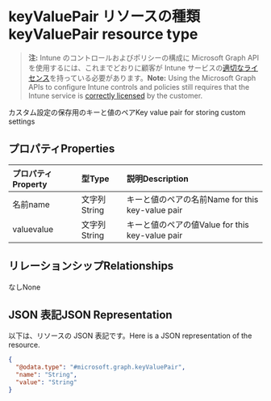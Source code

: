 # <a name="keyvaluepair-resource-type"></a><span data-ttu-id="cc4b5-101">keyValuePair リソースの種類</span><span class="sxs-lookup"><span data-stu-id="cc4b5-101">keyValuePair resource type</span></span>

> <span data-ttu-id="cc4b5-102">**注:** Intune のコントロールおよびポリシーの構成に Microsoft Graph API を使用するには、これまでどおりに顧客が Intune サービスの[適切なライセンス](https://go.microsoft.com/fwlink/?linkid=839381)を持っている必要があります。</span><span class="sxs-lookup"><span data-stu-id="cc4b5-102">**Note:** Using the Microsoft Graph APIs to configure Intune controls and policies still requires that the Intune service is [correctly licensed](https://go.microsoft.com/fwlink/?linkid=839381) by the customer.</span></span>

<span data-ttu-id="cc4b5-103">カスタム設定の保存用のキーと値のペア</span><span class="sxs-lookup"><span data-stu-id="cc4b5-103">Key value pair for storing custom settings</span></span>
## <a name="properties"></a><span data-ttu-id="cc4b5-104">プロパティ</span><span class="sxs-lookup"><span data-stu-id="cc4b5-104">Properties</span></span>
|<span data-ttu-id="cc4b5-105">プロパティ</span><span class="sxs-lookup"><span data-stu-id="cc4b5-105">Property</span></span>|<span data-ttu-id="cc4b5-106">型</span><span class="sxs-lookup"><span data-stu-id="cc4b5-106">Type</span></span>|<span data-ttu-id="cc4b5-107">説明</span><span class="sxs-lookup"><span data-stu-id="cc4b5-107">Description</span></span>|
|:---|:---|:---|
|<span data-ttu-id="cc4b5-108">名前</span><span class="sxs-lookup"><span data-stu-id="cc4b5-108">name</span></span>|<span data-ttu-id="cc4b5-109">文字列</span><span class="sxs-lookup"><span data-stu-id="cc4b5-109">String</span></span>|<span data-ttu-id="cc4b5-110">キーと値のペアの名前</span><span class="sxs-lookup"><span data-stu-id="cc4b5-110">Name for this key-value pair</span></span>|
|<span data-ttu-id="cc4b5-111">value</span><span class="sxs-lookup"><span data-stu-id="cc4b5-111">value</span></span>|<span data-ttu-id="cc4b5-112">文字列</span><span class="sxs-lookup"><span data-stu-id="cc4b5-112">String</span></span>|<span data-ttu-id="cc4b5-113">キーと値のペアの値</span><span class="sxs-lookup"><span data-stu-id="cc4b5-113">Value for this key-value pair</span></span>|

## <a name="relationships"></a><span data-ttu-id="cc4b5-114">リレーションシップ</span><span class="sxs-lookup"><span data-stu-id="cc4b5-114">Relationships</span></span>
<span data-ttu-id="cc4b5-115">なし</span><span class="sxs-lookup"><span data-stu-id="cc4b5-115">None</span></span>
## <a name="json-representation"></a><span data-ttu-id="cc4b5-116">JSON 表記</span><span class="sxs-lookup"><span data-stu-id="cc4b5-116">JSON Representation</span></span>
<span data-ttu-id="cc4b5-117">以下は、リソースの JSON 表記です。</span><span class="sxs-lookup"><span data-stu-id="cc4b5-117">Here is a JSON representation of the resource.</span></span>
<!--{
  "blockType": "resource",
  "@odata.type": "microsoft.graph.keyValuePair"
}-->
``` json
{
  "@odata.type": "#microsoft.graph.keyValuePair",
  "name": "String",
  "value": "String"
}
```








